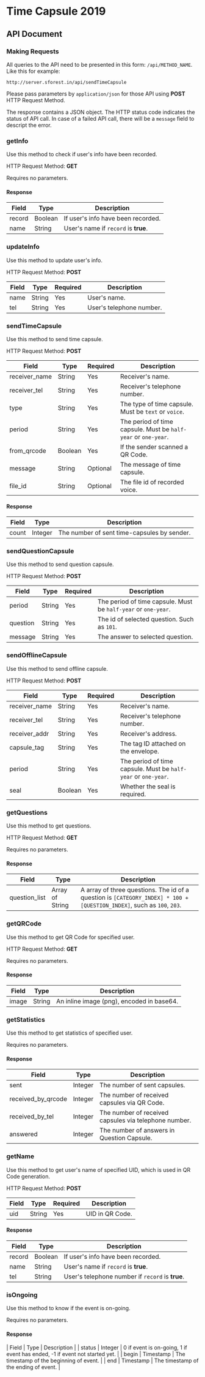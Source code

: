 # Time Capsule 2019
## API Document
### Making Requests
All queries to the API need to be presented in this form: `/api/METHOD_NAME`. Like this for example:

```
http://server.sforest.in/api/sendTimeCapsule
```

Please pass parameters by `application/json` for those API using **POST** HTTP Request Method.

The response contains a JSON object. The HTTP status code indicates the status of API call. In case of a failed API call, there will be a `message` field to descript the error.

### getInfo
Use this method to check if user's info have been recorded.

HTTP Request Method: **GET**

Requires no parameters.

#### Response
| Field  | Type    | Description                          |
|--------|---------|--------------------------------------|
| record | Boolean | If user's info have been recorded.   |
| name   | String  | User's name if `record` is **true**. |

### updateInfo
Use this method to update user's info.

HTTP Request Method: **POST**

| Field | Type   | Required | Description              |
|-------|--------|----------|--------------------------|
| name  | String | Yes      | User's name.             |
| tel   | String | Yes      | User's telephone number. |

### sendTimeCapsule
Use this method to send time capsule. 

HTTP Request Method: **POST**

| Field         | Type    | Required | Description                                                    |
|---------------|---------|----------|----------------------------------------------------------------|
| receiver_name | String  | Yes      | Receiver's name.                                               |
| receiver_tel  | String  | Yes      | Receiver's telephone number.                                   |
| type          | String  | Yes      | The type of time capsule. Must be `text` or `voice`.           |
| period        | String  | Yes      | The period of time capsule. Must be `half-year` or `one-year`. |
| from_qrcode   | Boolean | Yes      | If the sender scanned a QR Code.                               |
| message       | String  | Optional | The message of time capsule.                                   |
| file_id       | String  | Optional | The file id of recorded voice.                                 |

#### Response
| Field | Type    | Description                                 |
|-------|---------|---------------------------------------------|
| count | Integer | The number of sent time-capsules by sender. |

### sendQuestionCapsule
Use this method to send question capsule.

HTTP Request Method: **POST**

| Field       | Type   | Required | Description                                                    |
|-------------|--------|----------|----------------------------------------------------------------|
| period      | String | Yes      | The period of time capsule. Must be `half-year` or `one-year`. |
| question    | String | Yes      | The id of selected question. Such as `101`.                    |
| message     | String | Yes      | The answer to selected question.                               |

### sendOfflineCapsule
Use this method to send offline capsule.

HTTP Request Method: **POST**

| Field         | Type    | Required | Description                                                    |
|---------------|---------|----------|----------------------------------------------------------------|
| receiver_name | String  | Yes      | Receiver's name.                                               |
| receiver_tel  | String  | Yes      | Receiver's telephone number.                                   |
| receiver_addr | String  | Yes      | Receiver's address.                                            |
| capsule_tag   | String  | Yes      | The tag ID attached on the envelope.                           |
| period        | String  | Yes      | The period of time capsule. Must be `half-year` or `one-year`. |
| seal          | Boolean | Yes      | Whether the seal is required.                                  |

### getQuestions
Use this method to get questions.

HTTP Request Method: **GET**

Requires no parameters.

#### Response
| Field         | Type            | Description                                                                                                    |
|---------------|-----------------|----------------------------------------------------------------------------------------------------------------|
| question_list | Array of String | A array of three questions. The id of a question is `[CATEGORY_INDEX] * 100 + [QUESTION_INDEX]`, such as `100`, `203`. |

### getQRCode
Use this method to get QR Code for specified user.

HTTP Request Method: **GET**

Requires no parameters.

#### Response
| Field | Type   | Description                                |
|-------|--------|--------------------------------------------|
| image | String | An inline image (png), encoded in base64. |

### getStatistics
Use this method to get statistics of specified user.

Requires no parameters.

#### Response

| Field              | Type    | Description                                           |
|--------------------|---------|-------------------------------------------------------|
| sent               | Integer | The number of sent capsules.                          |
| received_by_qrcode | Integer | The number of received capsules via QR Code.          |
| received_by_tel    | Integer | The number of received capsules via telephone number. |
| answered           | Integer | The number of answers in Question Capsule.            |

### getName
Use this method to get user's name of specified UID, which is used in QR Code generation.

HTTP Request Method: **POST**

| Field | Type    | Required | Description     |
|-------|---------|----------|-----------------|
| uid   | String  | Yes      | UID in QR Code. |

#### Response
| Field  | Type    | Description                                      |
|--------|---------|--------------------------------------------------|
| record | Boolean | If user's info have been recorded.               |
| name   | String  | User's name if `record` is **true**.             |
| tel    | String  | User's telephone number if `record` is **true**. |

### isOngoing
Use this method to know if the event is on-going.

Requires no parameters.

#### Response
| Field  | Type      | Description                                                                |
| status | Integer   | 0 if event is on-going, 1 if event has ended, -1 if event not started yet. |
| begin  | Timestamp | The timestamp of the beginning of event.                                   |
| end    | Timestamp | The timestamp of the ending of event.                                      |

